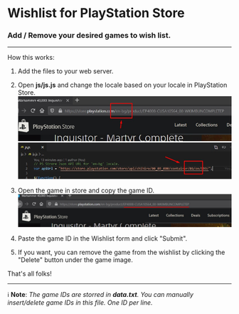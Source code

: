 # Wishlist for PlayStation Store
### Add / Remove your desired games to wish list.
***
How this works:
1. Add the files to your web server.
1. Open **js/js.js** and change the locale based on your locale in PlayStation Store.
![Find the locale of your store](img/readme_1.jpg)
![Find the locale of your store](img/readme_2.jpg)
1. Open the game in store and copy the game ID.
![Find the locale of your store](img/readme_3.jpg)

1. Paste the game ID in the Wishlist form and click "Submit".
1. If you want, you can remove the game from the wishlist by clicking the "Delete" button under the game image.

That's all folks!
***
 :information_source: **Note**: *The game IDs are storred in **data.txt**. You can manually insert/delete game IDs in this file. One ID per line.*